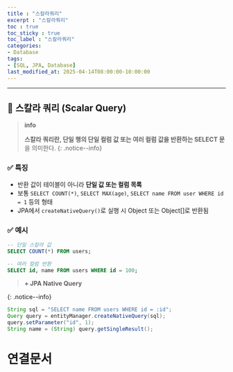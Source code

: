 ```yaml
---
title : "스칼라쿼리"
excerpt : "스칼라쿼리"
toc : true
toc_sticky : true
toc_label : "스칼라쿼리"
categories:
- Database
tags:
- [SQL, JPA, Database]
last_modified_at: 2025-04-14T08:00:00-10:00:00
---
```

  
---
  
## 📌 스칼라 쿼리 (Scalar Query)

> **info**
>
> **스칼라 쿼리란, 단일 행의 단일 컬럼 값 또는 여러 컬럼 값을 반환하는 SELECT 문**을 의미한다. 
{: .notice--info}  
  
### ✅ 특징
- 반환 값이 테이블이 아니라 **단일 값 또는 컬럼 목록**
- 보통 `SELECT COUNT(*)`, `SELECT MAX(age)`, `SELECT name FROM user WHERE id = 1` 등의 형태
- JPA에서 `createNativeQuery()`로 실행 시 Object 또는 Object[]로 반환됨
  
### ✅ 예시
  
```sql
-- 단일 스칼라 값
SELECT COUNT(*) FROM users;

-- 여러 컬럼 반환
SELECT id, name FROM users WHERE id = 100;
```

> **+ JPA Native Query**  
> 
{: .notice--info}  
  
```java
String sql = "SELECT name FROM users WHERE id = :id";
Query query = entityManager.createNativeQuery(sql);
query.setParameter("id", 1);
String name = (String) query.getSingleResult();
```
  
# 연결문서
